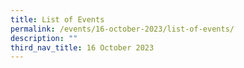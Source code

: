 ```yaml
---
title: List of Events
permalink: /events/16-october-2023/list-of-events/
description: ""
third_nav_title: 16 October 2023
---
```

